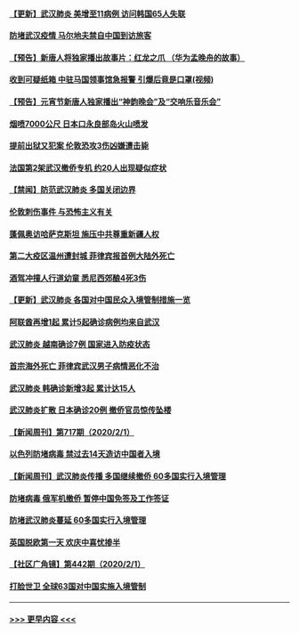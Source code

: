#### [【更新】武汉肺炎 美增至11病例 访问韩国65人失联](../pages/prog202/a102758911.md?t=02031722) 
#### [防堵武汉疫情 马尔地夫禁自中国到访旅客](../pages/prog202/a102767847.md?t=02031722) 
#### [【预告】新唐人将独家播出故事片：红龙之爪 （华为孟晚舟的故事）](../pages/prog202/a102767728.md?t=02031722) 
#### [收到可疑纸箱 中驻马国领事馆急报警 引爆后竟是口罩(视频)](../pages/prog202/a102767695.md?t=02031722) 
#### [【预告】元宵节新唐人独家播出“神韵晚会”及“交响乐音乐会”](../pages/prog202/a102767674.md?t=02031722) 
#### [烟喷7000公尺 日本口永良部岛火山喷发](../pages/prog202/a102767687.md?t=02031722) 
#### [提前出狱又犯案 伦敦恐攻3伤凶嫌遭击毙](../pages/prog202/a102767635.md?t=02031722) 
#### [法国第2架武汉撤侨专机 约20人出现疑似症状](../pages/prog202/a102767617.md?t=02031722) 
#### [【禁闻】防范武汉肺炎  多国关闭边界](../pages/prog202/a102767542.md?t=02031722) 
#### [伦敦刺伤事件 与恐怖主义有关](../pages/prog202/a102767509.md?t=02031722) 
#### [蓬佩奥访哈萨克斯坦 施压中共尊重新疆人权](../pages/prog202/a102767395.md?t=02031722) 
#### [第二大疫区温州遭封城 菲律宾报首例大陆外死亡](../pages/prog202/a102767388.md?t=02031722) 
#### [酒驾冲撞人行道幼童 悉尼西郊酿4死3伤](../pages/prog202/a102767238.md?t=02031722) 
#### [【更新】武汉肺炎 各国对中国民众入境管制措施一览](../pages/prog202/a102767170.md?t=02031722) 
#### [阿联酋再增1起 累计5起确诊病例均来自武汉](../pages/prog202/a102767207.md?t=02031722) 
#### [武汉肺炎 越南确诊7例 国家进入防疫状态](../pages/prog202/a102767186.md?t=02031722) 
#### [首宗海外死亡 菲律宾武汉男子病情恶化不治](../pages/prog202/a102767150.md?t=02031722) 
#### [武汉肺炎 韩确诊新增3起 累计达15人](../pages/prog202/a102767132.md?t=02031722) 
#### [武汉肺炎扩散 日本确诊20例 撤侨官员惊传坠楼](../pages/prog202/a102767109.md?t=02031722) 
#### [【新闻周刊】第717期（2020/2/1）](../pages/prog202/a102767114.md?t=02031722) 
#### [以色列防堵病毒 禁过去14天造访中国者入境](../pages/prog202/a102767091.md?t=02031722) 
#### [【新闻周刊】武汉肺炎传播 多国继续撤侨 60多国实行入境管理](../pages/prog202/a102767044.md?t=02031722) 
#### [防堵病毒 俄军机撤侨 暂停中国免签及工作签证](../pages/prog202/a102767084.md?t=02031722) 
#### [防堵武汉肺炎蔓延 60多国实行入境管理](../pages/prog202/a102766756.md?t=02031722) 
#### [英国脱欧第一天 欢庆中喜忧掺半](../pages/prog202/a102766971.md?t=02031722) 
#### [【社区广角镜】第442期（2020/2/1）](../pages/prog202/a102766826.md?t=02031722) 
#### [打脸世卫 全球63国对中国实施入境管制](../pages/prog202/a102766497.md?t=02031722) 

----
#### [ >>> 更早内容 <<< ](../indexes/prog202-earlier.md)
